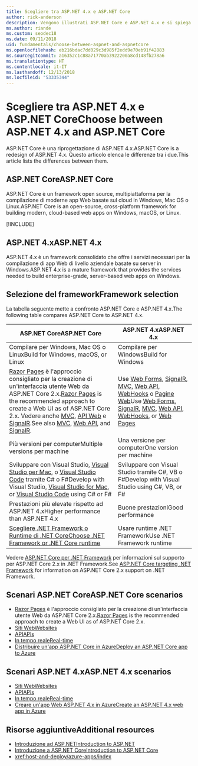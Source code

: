 ```yaml
---
title: Scegliere tra ASP.NET 4.x e ASP.NET Core
author: rick-anderson
description: Vengono illustrati ASP.NET Core e ASP.NET 4.x e si spiega come scegliere tra le due soluzioni.
ms.author: riande
ms.custom: seodec18
ms.date: 09/11/2018
uid: fundamentals/choose-between-aspnet-and-aspnetcore
ms.openlocfilehash: eb216bdac7dd029c3d985f2edd9e70eb91f42883
ms.sourcegitcommit: a16352c1c88a71770ab3922200a8cd148fb278a6
ms.translationtype: HT
ms.contentlocale: it-IT
ms.lasthandoff: 12/13/2018
ms.locfileid: "53335344"
---
```

# <a name="choose-between-aspnet-4x-and-aspnet-core"></a><span data-ttu-id="0a61a-103">Scegliere tra ASP.NET 4.x e ASP.NET Core</span><span class="sxs-lookup"><span data-stu-id="0a61a-103">Choose between ASP.NET 4.x and ASP.NET Core</span></span>

<span data-ttu-id="0a61a-104">ASP.NET Core è una riprogettazione di ASP.NET 4.x.</span><span class="sxs-lookup"><span data-stu-id="0a61a-104">ASP.NET Core is a redesign of ASP.NET 4.x.</span></span> <span data-ttu-id="0a61a-105">Questo articolo elenca le differenze tra i due.</span><span class="sxs-lookup"><span data-stu-id="0a61a-105">This article lists the differences between them.</span></span>

## <a name="aspnet-core"></a><span data-ttu-id="0a61a-106">ASP.NET Core</span><span class="sxs-lookup"><span data-stu-id="0a61a-106">ASP.NET Core</span></span>

<span data-ttu-id="0a61a-107">ASP.NET Core è un framework open source, multipiattaforma per la compilazione di moderne app Web basate sul cloud in Windows, Mac OS o Linux.</span><span class="sxs-lookup"><span data-stu-id="0a61a-107">ASP.NET Core is an open-source, cross-platform framework for building modern, cloud-based web apps on Windows, macOS, or Linux.</span></span>

[!INCLUDE[](~/includes/benefits.md)]

## <a name="aspnet-4x"></a><span data-ttu-id="0a61a-108">ASP.NET 4.x</span><span class="sxs-lookup"><span data-stu-id="0a61a-108">ASP.NET 4.x</span></span>

<span data-ttu-id="0a61a-109">ASP.NET 4.x è un framework consolidato che offre i servizi necessari per la compilazione di app Web di livello aziendale basate su server in Windows.</span><span class="sxs-lookup"><span data-stu-id="0a61a-109">ASP.NET 4.x is a mature framework that provides the services needed to build enterprise-grade, server-based web apps on Windows.</span></span>

## <a name="framework-selection"></a><span data-ttu-id="0a61a-110">Selezione del framework</span><span class="sxs-lookup"><span data-stu-id="0a61a-110">Framework selection</span></span>

<span data-ttu-id="0a61a-111">La tabella seguente mette a confronto ASP.NET Core e ASP.NET 4.x.</span><span class="sxs-lookup"><span data-stu-id="0a61a-111">The following table compares ASP.NET Core to ASP.NET 4.x.</span></span>

| <span data-ttu-id="0a61a-112">ASP.NET Core</span><span class="sxs-lookup"><span data-stu-id="0a61a-112">ASP.NET Core</span></span> | <span data-ttu-id="0a61a-113">ASP.NET 4.x</span><span class="sxs-lookup"><span data-stu-id="0a61a-113">ASP.NET 4.x</span></span> |
|---|---|
|<span data-ttu-id="0a61a-114">Compilare per Windows, Mac OS o Linux</span><span class="sxs-lookup"><span data-stu-id="0a61a-114">Build for Windows, macOS, or Linux</span></span>|<span data-ttu-id="0a61a-115">Compilare per Windows</span><span class="sxs-lookup"><span data-stu-id="0a61a-115">Build for Windows</span></span>|
|<span data-ttu-id="0a61a-116">[Razor Pages](xref:razor-pages/index) è l'approccio consigliato per la creazione di un'interfaccia utente Web da ASP.NET Core 2.x.</span><span class="sxs-lookup"><span data-stu-id="0a61a-116">[Razor Pages](xref:razor-pages/index) is the recommended approach to create a Web UI as of ASP.NET Core 2.x.</span></span> <span data-ttu-id="0a61a-117">Vedere anche [MVC](xref:mvc/overview), [API Web](xref:tutorials/first-web-api) e [SignalR](xref:signalr/introduction).</span><span class="sxs-lookup"><span data-stu-id="0a61a-117">See also [MVC](xref:mvc/overview), [Web API](xref:tutorials/first-web-api), and [SignalR](xref:signalr/introduction).</span></span>|<span data-ttu-id="0a61a-118">Use [Web Forms](/aspnet/web-forms), [SignalR](/aspnet/signalr), [MVC](/aspnet/mvc), [Web API](/aspnet/web-api/), [WebHooks](/aspnet/webhooks/) o [Pagine Web](/aspnet/web-pages)</span><span class="sxs-lookup"><span data-stu-id="0a61a-118">Use [Web Forms](/aspnet/web-forms), [SignalR](/aspnet/signalr), [MVC](/aspnet/mvc), [Web API](/aspnet/web-api/), [WebHooks](/aspnet/webhooks/), or [Web Pages](/aspnet/web-pages)</span></span>|
|<span data-ttu-id="0a61a-119">Più versioni per computer</span><span class="sxs-lookup"><span data-stu-id="0a61a-119">Multiple versions per machine</span></span>|<span data-ttu-id="0a61a-120">Una versione per computer</span><span class="sxs-lookup"><span data-stu-id="0a61a-120">One version per machine</span></span>|
|<span data-ttu-id="0a61a-121">Sviluppare con Visual Studio, [Visual Studio per Mac](https://www.visualstudio.com/vs/visual-studio-mac/), o [Visual Studio Code](https://code.visualstudio.com/) tramite C# o F#</span><span class="sxs-lookup"><span data-stu-id="0a61a-121">Develop with Visual Studio, [Visual Studio for Mac](https://www.visualstudio.com/vs/visual-studio-mac/), or [Visual Studio Code](https://code.visualstudio.com/) using C# or F#</span></span>|<span data-ttu-id="0a61a-122">Sviluppare con Visual Studio tramite C#, VB o F#</span><span class="sxs-lookup"><span data-stu-id="0a61a-122">Develop with Visual Studio using C#, VB, or F#</span></span>|
|<span data-ttu-id="0a61a-123">Prestazioni più elevate rispetto ad ASP.NET 4.x</span><span class="sxs-lookup"><span data-stu-id="0a61a-123">Higher performance than ASP.NET 4.x</span></span>|<span data-ttu-id="0a61a-124">Buone prestazioni</span><span class="sxs-lookup"><span data-stu-id="0a61a-124">Good performance</span></span>|
|[<span data-ttu-id="0a61a-125">Scegliere .NET Framework o Runtime di .NET Core</span><span class="sxs-lookup"><span data-stu-id="0a61a-125">Choose .NET Framework or .NET Core runtime</span></span>](/dotnet/standard/choosing-core-framework-server)|<span data-ttu-id="0a61a-126">Usare runtime .NET Framework</span><span class="sxs-lookup"><span data-stu-id="0a61a-126">Use .NET Framework runtime</span></span>|

<span data-ttu-id="0a61a-127">Vedere [ASP.NET Core per .NET Framework](xref:index#target-framework) per informazioni sul supporto per ASP.NET Core 2.x in .NET Framework.</span><span class="sxs-lookup"><span data-stu-id="0a61a-127">See [ASP.NET Core targeting .NET Framework](xref:index#target-framework) for information on ASP.NET Core 2.x support on .NET Framework.</span></span>

## <a name="aspnet-core-scenarios"></a><span data-ttu-id="0a61a-128">Scenari ASP.NET Core</span><span class="sxs-lookup"><span data-stu-id="0a61a-128">ASP.NET Core scenarios</span></span>

* <span data-ttu-id="0a61a-129">[Razor Pages](xref:razor-pages/index) è l'approccio consigliato per la creazione di un'interfaccia utente Web da ASP.NET Core 2.x.</span><span class="sxs-lookup"><span data-stu-id="0a61a-129">[Razor Pages](xref:razor-pages/index) is the recommended approach to create a Web UI as of ASP.NET Core 2.x.</span></span>
* [<span data-ttu-id="0a61a-130">Siti Web</span><span class="sxs-lookup"><span data-stu-id="0a61a-130">Websites</span></span>](xref:tutorials/first-mvc-app/index)
* [<span data-ttu-id="0a61a-131">API</span><span class="sxs-lookup"><span data-stu-id="0a61a-131">APIs</span></span>](xref:tutorials/first-web-api)
* [<span data-ttu-id="0a61a-132">In tempo reale</span><span class="sxs-lookup"><span data-stu-id="0a61a-132">Real-time</span></span>](xref:signalr/index)
* [<span data-ttu-id="0a61a-133">Distribuire un'app ASP.NET Core in Azure</span><span class="sxs-lookup"><span data-stu-id="0a61a-133">Deploy an ASP.NET Core app to Azure</span></span>](/azure/app-service/app-service-web-get-started-dotnet)

## <a name="aspnet-4x-scenarios"></a><span data-ttu-id="0a61a-134">Scenari ASP.NET 4.x</span><span class="sxs-lookup"><span data-stu-id="0a61a-134">ASP.NET 4.x scenarios</span></span>

* [<span data-ttu-id="0a61a-135">Siti Web</span><span class="sxs-lookup"><span data-stu-id="0a61a-135">Websites</span></span>](/aspnet/mvc)
* [<span data-ttu-id="0a61a-136">API</span><span class="sxs-lookup"><span data-stu-id="0a61a-136">APIs</span></span>](/aspnet/web-api)
* [<span data-ttu-id="0a61a-137">In tempo reale</span><span class="sxs-lookup"><span data-stu-id="0a61a-137">Real-time</span></span>](/aspnet/signalr)
* [<span data-ttu-id="0a61a-138">Creare un'app Web ASP.NET 4.x in Azure</span><span class="sxs-lookup"><span data-stu-id="0a61a-138">Create an ASP.NET 4.x web app in Azure</span></span>](/azure/app-service/app-service-web-get-started-dotnet-framework)

## <a name="additional-resources"></a><span data-ttu-id="0a61a-139">Risorse aggiuntive</span><span class="sxs-lookup"><span data-stu-id="0a61a-139">Additional resources</span></span>

* [<span data-ttu-id="0a61a-140">Introduzione ad ASP.NET</span><span class="sxs-lookup"><span data-stu-id="0a61a-140">Introduction to ASP.NET</span></span>](/aspnet/overview)
* [<span data-ttu-id="0a61a-141">Introduzione a ASP.NET Core</span><span class="sxs-lookup"><span data-stu-id="0a61a-141">Introduction to ASP.NET Core</span></span>](xref:index)
* <xref:host-and-deploy/azure-apps/index>
